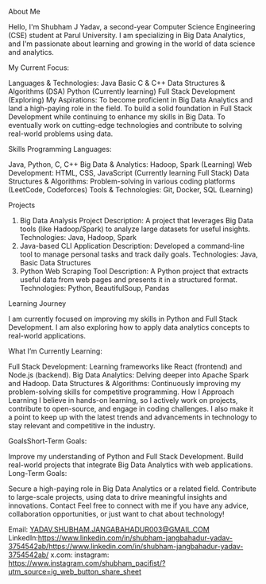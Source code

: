 About Me

Hello, I'm Shubham J Yadav, a second-year Computer Science Engineering (CSE) student at Parul University. 
I am specializing in Big Data Analytics,
and I'm passionate about learning 
and growing in the world of data science and analytics.

My Current Focus:


Languages & Technologies:
Java
Basic C & C++
Data Structures & Algorithms (DSA)
Python (Currently learning)
Full Stack Development (Exploring)
My Aspirations:
To become proficient in Big Data Analytics and land a high-paying role in the field.
To build a solid foundation in Full Stack Development while continuing to enhance my skills in Big Data.
To eventually work on cutting-edge technologies and contribute to solving real-world problems using data.

Skills
Programming Languages:

Java, Python, C, C++
Big Data & Analytics: Hadoop, Spark (Learning)
Web Development: HTML, CSS, JavaScript (Currently learning Full Stack)
Data Structures & Algorithms: Problem-solving in various coding platforms (LeetCode, Codeforces)
Tools & Technologies: Git, Docker, SQL (Learning)

Projects


1. Big Data Analysis Project
Description: A project that leverages Big Data tools (like Hadoop/Spark) to analyze large datasets for useful insights.
Technologies: Java, Hadoop, Spark
2. Java-based CLI Application
Description: Developed a command-line tool to manage personal tasks and track daily goals.
Technologies: Java, Basic Data Structures
3. Python Web Scraping Tool
Description: A Python project that extracts useful data from web pages and presents it in a structured format.
Technologies: Python, BeautifulSoup, Pandas


Learning Journey


I am currently focused on improving my skills in Python and Full Stack Development. I am also exploring how to apply data analytics concepts to real-world applications.

What I’m Currently Learning:


Full Stack Development: Learning frameworks like React (frontend) and Node.js (backend).
Big Data Analytics: Delving deeper into Apache Spark and Hadoop.
Data Structures & Algorithms: Continuously improving my problem-solving skills for competitive programming.
How I Approach Learning
I believe in hands-on learning, so I actively work on projects, contribute to open-source, and engage in coding challenges. I also make it a point to keep up with the latest trends and advancements in technology to stay relevant and competitive in the industry.

GoalsShort-Term Goals:

Improve my understanding of Python and Full Stack Development.
Build real-world projects that integrate Big Data Analytics with web applications.
Long-Term Goals:

Secure a high-paying role in Big Data Analytics or a related field.
Contribute to large-scale projects, using data to drive meaningful insights and innovations.
Contact
Feel free to connect with me if you have any advice, collaboration opportunities, or just want to chat about technology!

Email: YADAV.SHUBHAM.JANGABAHADUR003@GMAIL.COM
LinkedIn:https://www.linkedin.com/in/shubham-jangbahadur-yadav-3754542ab/https://www.linkedin.com/in/shubham-jangbahadur-yadav-3754542ab/
x.com:
instagram: https://www.instagram.com/shubham_pacifist/?utm_source=ig_web_button_share_sheet
